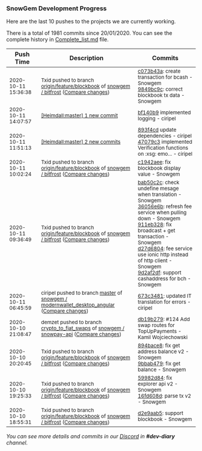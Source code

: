 
### SnowGem Development Progress

Here are the last 10 pushes to the projects we are currently working.

There is a total of 1981 commits since 20/01/2020. You can see the complete history in
 [Complete_list.md](Complete_list.md) file.

| Push Time | Description | Commits |
| --- | --- | --- |
| <sub>2020-10-11 15:36:38</sub> | <sub>Txid pushed to branch [origin/feature/blockbook](https://gitlab.com/snowgem/bitfrost/commits/origin/feature/blockbook) of [snowgem / bitfrost](https://gitlab.com/snowgem/bitfrost) ([Compare changes](https://gitlab.com/snowgem/bitfrost/compare/c1942aee1afedfd908fdb593f37c35354d63e46e...9849bc9cc6767e78798b59f551eedad9162b348b))</sub> | <sub>[c073b43a](https://gitlab.com/snowgem/bitfrost/-/commit/c073b43a529c4b9353e458884e64df9ad64fa1c2): create transaction for bcash - Snowgem<br>[9849bc9c](https://gitlab.com/snowgem/bitfrost/-/commit/9849bc9cc6767e78798b59f551eedad9162b348b): correct blockbook tx data - Snowgem</sub> |
| <sub>2020-10-11 14:07:57</sub> | <sub>[[Heimdall:master] 1 new commit](https://github.com/ciripel/Heimdall/commit/bf140b91aca7d5a3bff80efb40423137d19f800b)</sub> | <sub>[bf140b9](https://github.com/ciripel/Heimdall/commit/bf140b91aca7d5a3bff80efb40423137d19f800b) implemented logging - ciripel</sub> |
| <sub>2020-10-11 11:51:13</sub> | <sub>[[Heimdall:master] 2 new commits](https://github.com/ciripel/Heimdall/compare/cc690f916a32...47079c30d8bf)</sub> | <sub>[893f4cd](https://github.com/ciripel/Heimdall/commit/893f4cda6ea38feb4713ac8921e818fb5220de6f) update dependencies - ciripel<br>[47079c3](https://github.com/ciripel/Heimdall/commit/47079c30d8bf89f64618b88cc8b2e741ecaf5f8c) implemented Verification functions on :xsg: emo... - ciripel</sub> |
| <sub>2020-10-11 10:02:24</sub> | <sub>Txid pushed to branch [origin/feature/blockbook](https://gitlab.com/snowgem/bitfrost/commits/origin/feature/blockbook) of [snowgem / bitfrost](https://gitlab.com/snowgem/bitfrost) ([Compare changes](https://gitlab.com/snowgem/bitfrost/compare/9d2af2df8015220c2bae4d6d4ac7d61c1be2c445...c1942aee1afedfd908fdb593f37c35354d63e46e))</sub> | <sub>[c1942aee](https://gitlab.com/snowgem/bitfrost/-/commit/c1942aee1afedfd908fdb593f37c35354d63e46e): fix blockbook display value - Snowgem</sub> |
| <sub>2020-10-11 09:36:49</sub> | <sub>Txid pushed to branch [origin/feature/blockbook](https://gitlab.com/snowgem/bitfrost/commits/origin/feature/blockbook) of [snowgem / bitfrost](https://gitlab.com/snowgem/bitfrost) ([Compare changes](https://gitlab.com/snowgem/bitfrost/compare/9bbab4795a85cb23d2315f9bfd98b14c244685d4...9d2af2df8015220c2bae4d6d4ac7d61c1be2c445))</sub> | <sub>[bab50c2c](https://gitlab.com/snowgem/bitfrost/-/commit/bab50c2c19f2e937c74cb369646b791ea1d8e95f): check undefine mesage when translation - Snowgem<br>[36056e6b](https://gitlab.com/snowgem/bitfrost/-/commit/36056e6bf4e5c79fa5b11e78296d47c5181f4504): refresh fee service when pulling down - Snowgem<br>[911eb328](https://gitlab.com/snowgem/bitfrost/-/commit/911eb3289b2b181c563c428d703f2a0a7b807655): fix broadcast + get transaction - Snowgem<br>[d27d6804](https://gitlab.com/snowgem/bitfrost/-/commit/d27d6804293bbf5f9d473c0a9c2360192d138f85): fee service use ionic http instead of http client - Snowgem<br>[9d2af2df](https://gitlab.com/snowgem/bitfrost/-/commit/9d2af2df8015220c2bae4d6d4ac7d61c1be2c445): support cashaddress for bch - Snowgem</sub> |
| <sub>2020-10-11 06:45:59</sub> | <sub>ciripel pushed to branch [master](https://gitlab.com/snowgem/modernwallet_desktop_angular/commits/master) of [snowgem / modernwallet\_desktop\_angular](https://gitlab.com/snowgem/modernwallet_desktop_angular) ([Compare changes](https://gitlab.com/snowgem/modernwallet_desktop_angular/compare/bfed9322d52ce2d608a2afeca8e595b6526d8981...673c348197f55130478a8653b43ff0f4427ebb8e))</sub> | <sub>[673c3481](https://gitlab.com/snowgem/modernwallet_desktop_angular/-/commit/673c348197f55130478a8653b43ff0f4427ebb8e): updated IT translation for errors - ciripel</sub> |
| <sub>2020-10-10 21:08:47</sub> | <sub>demzet pushed to branch [crypto\_to\_fiat\_swaps](https://gitlab.com/snowgem/snowpay-api/commits/crypto_to_fiat_swaps) of [snowgem / snowpay\-api](https://gitlab.com/snowgem/snowpay-api) ([Compare changes](https://gitlab.com/snowgem/snowpay-api/compare/c5eb465a01378e4acd644f201022688df9d2520a...db19b279f4a982729ef6e2372efd902e6c68e163))</sub> | <sub>[db19b279](https://gitlab.com/snowgem/snowpay-api/-/commit/db19b279f4a982729ef6e2372efd902e6c68e163): #124 Add swap routes for TopUpPayments - Kamil Wojciechowski</sub> |
| <sub>2020-10-10 20:20:45</sub> | <sub>Txid pushed to branch [origin/feature/blockbook](https://gitlab.com/snowgem/bitfrost/commits/origin/feature/blockbook) of [snowgem / bitfrost](https://gitlab.com/snowgem/bitfrost) ([Compare changes](https://gitlab.com/snowgem/bitfrost/compare/16fd608d2c0afc95dab4f3995ebe5cb3727f9e48...9bbab4795a85cb23d2315f9bfd98b14c244685d4))</sub> | <sub>[894bace8](https://gitlab.com/snowgem/bitfrost/-/commit/894bace864fec27884c420f31de5ab8987d4b745): fix get address balance v2 - Snowgem<br>[9bbab479](https://gitlab.com/snowgem/bitfrost/-/commit/9bbab4795a85cb23d2315f9bfd98b14c244685d4): fix get balance - Snowgem</sub> |
| <sub>2020-10-10 19:25:33</sub> | <sub>Txid pushed to branch [origin/feature/blockbook](https://gitlab.com/snowgem/bitfrost/commits/origin/feature/blockbook) of [snowgem / bitfrost](https://gitlab.com/snowgem/bitfrost) ([Compare changes](https://gitlab.com/snowgem/bitfrost/compare/d2e9aab5e94cd7da0df9dac1b41eacf260b1ee6f...16fd608d2c0afc95dab4f3995ebe5cb3727f9e48))</sub> | <sub>[59982d84](https://gitlab.com/snowgem/bitfrost/-/commit/59982d84a2690a4dd6e9cdcdff3120718ff74bad): fix explorer api v2 - Snowgem<br>[16fd608d](https://gitlab.com/snowgem/bitfrost/-/commit/16fd608d2c0afc95dab4f3995ebe5cb3727f9e48): parse tx v2 - Snowgem</sub> |
| <sub>2020-10-10 18:55:31</sub> | <sub>Txid pushed to branch [origin/feature/blockbook](https://gitlab.com/snowgem/bitfrost/commits/origin/feature/blockbook) of [snowgem / bitfrost](https://gitlab.com/snowgem/bitfrost) ([Compare changes](https://gitlab.com/snowgem/bitfrost/compare/7e710e5d6d9fce9ce2e228845c6d2b58968d4a29...d2e9aab5e94cd7da0df9dac1b41eacf260b1ee6f))</sub> | <sub>[d2e9aab5](https://gitlab.com/snowgem/bitfrost/-/commit/d2e9aab5e94cd7da0df9dac1b41eacf260b1ee6f): support blockbook - Snowgem</sub> |

_You can see more details and commits in our [Discord](https://discord.gg/zumGnbg) in **#dev-diary** channel._
